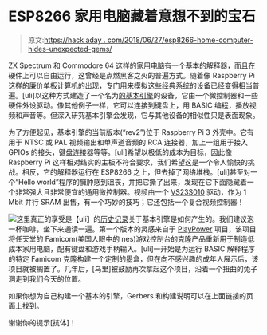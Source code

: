 # ESP8266 家用电脑藏着意想不到的宝石

> 原文:[https://hack aday . com/2018/06/27/esp8266-home-computer-hides-unexpected-gems/](https://hackaday.com/2018/06/27/esp8266-home-computer-hides-unexpected-gems/)

ZX Spectrum 和 Commodore 64 这样的家用电脑有一个基本的解释器，而且在硬件上可以自由运行，这曾经是点燃黑客之火的普遍方式。随着像 Raspberry Pi 这样的廉价单板计算机的出现，专门用来模拟这些经典系统的设备已经变得相当普遍。[uli]以这种方式建造了一个名为[的基本引擎](https://basicengine.org/)的设备，它由一个微控制器和一些硬件外设驱动。像其他例子一样，它可以连接到键盘上，用 BASIC 编程，播放视频和声音等。但深入研究基本引擎会发现，它与其他设备的相似性只是表面现象。

为了方便起见，基本引擎的当前版本(“rev2”)位于 Raspberry Pi 3 外壳中。它有用于 NTSC 或 PAL 视频输出和单声道音频的 RCA 连接器，加上一组用于接入 GPIOs 的接头，键盘连接器等等。[uli]希望以极低的成本为目标，因此像 Raspberry Pi 这样相对结实的主板不符合要求，我们希望这是一个令人愉快的挑战。相反，它的解释器运行在 ESP8266 之上，但去掉了网络堆栈。[uli]甚至对一个“Hello world”程序的臃肿感到沮丧，并把它撕了出来，发现在它下面隐藏着一个非常强大且非常便宜的通用微控制器。视频由一个 [VS23S010](http://www.vlsi.fi/en/products/vs23s010.html) 驱动，作为 1 Mbit 并行 SRAM 出售，有一个巧妙的技巧；它还包括一个复合视频控制器！

![](../Images/6e21a226dc8dbc6f56434727059bd0d2.png)这里真正的享受是【uli】的[历史记录](https://basicengine.org/history.html)关于基本引擎是如何产生的。我们建议泡一杯咖啡，坐下来通读一遍。第一个版本的灵感来自于 [PlayPower](http://playpower.org/) 项目，该项目将任天堂的 Famicom(美国人眼中的 nes)游戏控制台的克隆产品重新用于制造低成本家用电脑，配有键盘和游戏手柄输入。[uli]一开始是为运行 BASIC 解释程序的特定 Famicom 克隆构建一个定制的墨盒，但在向不感兴趣的成年人展示后，该项目就被搁置了。几年后，[乌里]被鼓励再次拿起这个项目，沿着一个扭曲的兔子洞走到我们今天的位置。

如果你想为自己构建一个基本的引擎，Gerbers 和构建说明可以在上面链接的页面上找到。

谢谢你的提示[抗体]！